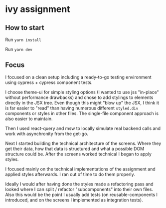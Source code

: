 # ivy assignment

## How to start

Run `yarn install`

Run `yarn dev`

## Focus

I focused on a clean setup including a ready-to-go testing environment using cypress + cypress component tests.

I choose theme-ui for simple styling options (I wanted to use jss "in-place" without performance drawbacks) and chose to add stylings to elements directly in the JSX tree. Even though this might "blow up" the JSX, I think it is far easier to "read" than having numerous different `styled.div` components or styles in other files. The single-file component approach is also easier to maintain.

Then I used react-query and msw to locally simulate real backend calls and work with asynchronity from the get-go.

Next I started building the technical architecture of the screens. Where they get their data, how that data is structured and what a possible DOM structure could be. After the screens worked technical I began to apply styles.

I focused mainly on the technical implementations of the assignment and applied styles afterwards. I ran out of time to do them properly.

Ideally I would after having done the styles made a refactoring pass and looked where I can split / refactor "subcomponents" into their own files. Also this would be the point I usually add tests (on reusable-components I introduced, and on the screens I implemented as integration tests).
